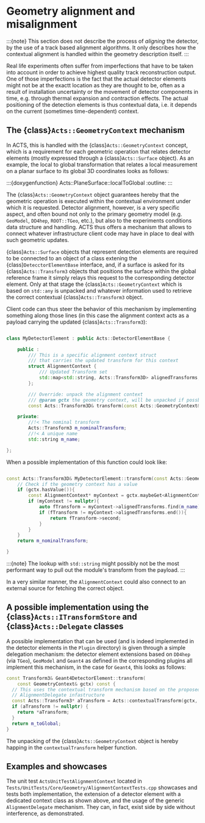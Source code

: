 # Geometry alignment and misalignment

:::{note}
This section does not describe the process of *aligning* the detector, by the use of a track based alignment algorithms. It only describes how the contextual alignment is handled within the geometry description itself.
:::

Real life experiments often suffer from imperfections that have to be taken into account in order to achieve highest quality track reconstruction output. One of those imperfections is the fact that the actual detector elements might not be at the exactt location as they are thought to be, often as a result of installation uncertainty or the movement of detector components in time, e.g. through thermal expansion and contraction effects. The actual positioning of the detection elements is thus contextual data, i.e. it depends on the current (sometimes time-dependent) context.

## The {class}`Acts::GeometryContext` mechanism

In ACTS, this is handled with the {class}`Acts::GeometryContext` concept, which is a requirement for each geometric operation that relates detector elements (mostly expressed through a {class}`Acts::Surface` object).
As an example, the local to global transformation that relates a local measurement on a planar surface to its global 3D coordinates looks as follows:

:::{doxygenfunction} Acts::PlaneSurface::localToGlobal
:outline:
:::

The {class}`Acts::GeometryContext` object guarantees hereby that the geometric operation is executed within the contextual environment under which it is requested. Detector alignment, however, is a very specific aspect, and often bound not only to the primary geometry model (e.g. `GeoModel`, `DD4hep`, `ROOT::TGeo`, etc.), but also to the experiments conditions data structure and handling. ACTS thus offers a mechanism that allows to connect whatever infrastructure client code may have in place to deal with such geometric updates.

{class}`Acts::Surface` objects that represent detection elements are required to be connected to an object of a class extening the {class}`DetecctorElementBase` interface, and, if a surface is asked for its {class}`Acts::Transform3` objects that positions the surface within the global reference frame it simply relays this request to the corresponding detector element. Only at that stage the {class}`Acts::GeometryContext` which is based on `std::any` is unpacked and whatever information used to retrieve the correct contextual {class}`Acts::Transform3` object.

Client code can thus steer the behavior of this mechanism by implementing something along those lines (in this case the alignment context acts as a payload carrying the updated {class}`Acts::Transform3`):

```c++

class MyDetectorElement : public Acts::DetectorElementBase {

    public :
        /// This is a specific alignment context struct
        /// that carries the updated transform for this context
        struct AlignmentContext {
            /// Updated Transform set
            std::map<std::string, Acts::Transform3D> alignedTransforms;
        };

        /// Override: unpack the alignment context
        /// @param gctx the geometry context, will be unpacked if possbile
        const Acts::Transform3D& transform(const Acts::GeometryContext& gctx) const override;

    private:
        //!< The nominal transform
        Acts::Transform3 m_nominalTransform;
        //!< A unique name
        std::string m_name;

};
```

When a possible implementation of this function could look like:

```c++

const Acts::Transform3D& MyDetectorElement::transform(const Acts::GeometryContext& gctx) const {
    // Check if the geometry context has a value
    if (gctx.hasValue()){
        const AlignmentContext* myContext = gctx.maybeGet<AlignmentContext>();
        if (myContext != nullptr){
            auto fTransform = myContext->alignedTransforms.find(m_name);
            if (fTransform != myContext->alignedTransforms.end()){
                return fTransform->second;
            }
        }
    }
    return m_nominalTransform;

}
```

:::{note}
The lookup with `std::string` might possibly not be the most performant way to pull out the module's transform from the payload.
:::

In a very similar manner, the `AlignmentContext` could also connect to an external source for fetching the correct object.


## A possible implementation using the {class}`Acts::ITransformStore` and {class}`Acts::Delegate` classes

A possible implementation that can be used (and is indeed implemented in the detector elements in the `Plugin` directory) is given through a simple delegation mechanism:
the detector element extensions based on `DD4hep` (via `TGeo`), `GeoModel` and `Geant4` as defined in the corresponding plugins all implement this mechanism, in the case for `Geant4`, this looks as follows:

```c++
const Transform3& Geant4DetectorElement::transform(
    const GeometryContext& gctx) const {
  // This uses the contextual transform mechanism based on the proposed
  // AlignmentDelegate infastructure
  const Acts::Transform3* aTransform = Acts::contextualTransform(gctx, *this);
  if (aTransform != nullptr) {
    return *aTransform;
  }
  return m_toGlobal;
}
```

The unpacking of the {class}`Acts::GeometryContext` object is hereby happing in the `contextualTransform` helper function.


## Examples and showcases

The unit test `ActsUnitTestAlignmentContext` located in `Tests/UnitTests/Core/Geometry/AlignmentContextTests.cpp` showcases and tests both implementation, the extension of a detector element with a dedicated context class as shown above, and the usage of the generic `AlignmentDelegate` mechanism. They can, in fact, exist side by side without interference, as demonstrated.
